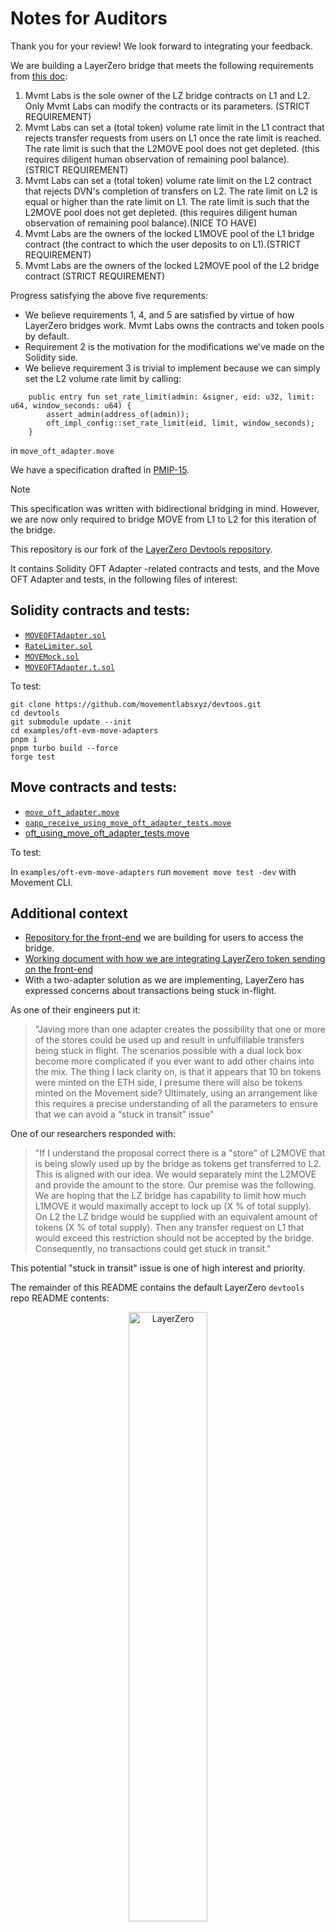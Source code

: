 # Notes for Auditors

Thank you for your review! We look forward to integrating your feedback.

We are building a LayerZero bridge that meets the following requirements from [this doc](https://docs.google.com/document/d/1W7mVEXjt9IBfaoHcFYQJ03F_kDtk6Qj7BqfqC33rRr4/edit?tab=t.0#heading=h.kzt98j48hcuf):

1. Mvmt Labs is the sole owner of the LZ bridge contracts on L1 and L2. Only Mvmt Labs can modify the contracts or its parameters. (STRICT REQUIREMENT)  
2. Mvmt Labs can set a (total token) volume rate limit in the L1 contract that rejects transfer requests from users on L1 once the rate limit is reached. The rate limit is such that the L2MOVE pool does not get depleted. (this requires diligent human observation of remaining pool balance). (STRICT REQUIREMENT)
3. Mvmt Labs can set a (total token) volume rate limit on the L2 contract that rejects DVN's completion of transfers on L2. The rate limit on L2 is equal or higher than the rate limit on L1. The rate limit is such that the L2MOVE pool does not get depleted. (this requires diligent human observation of remaining pool balance).(NICE TO HAVE) 
4. Mvmt Labs are the owners of the locked L1MOVE pool of the L1 bridge contract (the contract to which the user deposits to on L1).(STRICT REQUIREMENT) 
5. Mvmt Labs are the owners of the locked L2MOVE pool of the L2 bridge contract (STRICT REQUIREMENT) 

Progress satisfying the above five requrements:
- We believe requirements 1, 4, and 5 are satisfied by virtue of how LayerZero bridges work. Mvmt Labs owns the contracts and token pools by default.
- Requirement 2 is the motivation for the modifications we've made on the Solidity side.
- We believe requirement 3 is trivial to implement because we can simply set the L2 volume rate limit by calling:
```
    public entry fun set_rate_limit(admin: &signer, eid: u32, limit: u64, window_seconds: u64) {
        assert_admin(address_of(admin));
        oft_impl_config::set_rate_limit(eid, limit, window_seconds);
    }
```
in `move_oft_adapter.move`

We have a specification drafted in [PMIP-15](https://github.com/movementlabsxyz/pmip-15). 

> [!NOTE]
> This specification was written with bidirectional bridging in mind. However, we are now only required to bridge MOVE from L1 to L2 for this iteration of the bridge.  

This repository is our fork of the [LayerZero Devtools repository](https://github.com/layerzero-labs/devtools).

It contains Solidity OFT Adapter -related contracts and tests, and the Move OFT Adapter and tests, in the following files of interest:

## Solidity contracts and tests:

- [`MOVEOFTAdapter.sol`](examples/oft-evm-move-adapters/contracts/MOVEOFTAdapter.sol)
- [`RateLimiter.sol`](examples/oft-evm-move-adapters/contracts/utils/RateLimiter.sol)
- [`MOVEMock.sol`](examples/oft-evm-move-adapters/contracts/mocks/MOVEMock.sol)
- [`MOVEOFTAdapter.t.sol`](examples/oft-evm-move-adapters/test/evm/foundry/MOVEOFTAdapter.t.sol)

To test:

```
git clone https://github.com/movementlabsxyz/devtoos.git
cd devtools
git submodule update --init
cd examples/oft-evm-move-adapters
pnpm i
pnpm turbo build --force
forge test
```

## Move contracts and tests:
- [`move_oft_adapter.move`](examples/oft-evm-move-adapters/sources/oft_implementation/move_oft_adapter.move)
- [`oapp_receive_using_move_oft_adapter_tests.move`](examples/oft-evm-move-adapters/tests/oapp_receive_using_move_oft_adapter_tests.move)
- [oft_using_move_oft_adapter_tests.move](https://github.com/movementlabsxyz/devtools/blob/86f0cd4098826e30625ceedbcb526f37936e45f4/examples/oft-evm-move-adapters/tests/oft_using_move_oft_adapter_tests.move)

To test: 

In `examples/oft-evm-move-adapters` run `movement move test -dev` with Movement CLI.

## Additional context

- [Repository for the front-end](https://github.com/movementlabsxyz/bridge-interface/tree/layer-zero) we are building for users to access the bridge.
- [Working document with how we are integrating LayerZero token sending on the front-end](https://docs.google.com/document/d/1oB8QZ7uUcP5K_L5u37w6GTJbXN4dBo_wCmC7mjJHtyU/edit?tab=t.0) 
- With a two-adapter solution as we are implementing, LayerZero has expressed concerns about transactions being stuck in-flight. 

As one of their engineers put it:
> "Javing more than one adapter creates the possibility that one or more of the stores could be used up and result in unfulfillable transfers being stuck in flight. The scenarios possible with a dual lock box become more complicated if you ever want to add other chains into the mix.  The thing I lack clarity on, is that it appears that 10 bn tokens were minted on the ETH side, I presume there will also be tokens minted on the Movement side? Ultimately, using an arrangement like this requires a precise understanding of all the parameters to ensure that we can avoid a “stuck in transit” issue"

One of our researchers responded with:

> "If I understand the proposal correct there is a "store" of L2MOVE that is being slowly used up by the bridge as tokens get transferred to L2. This is aligned with our idea. We would separately mint the L2MOVE and provide the amount to the store.
> Our premise was the following. We are hoping that the LZ bridge has capability to limit how much L1MOVE it would maximally accept to lock up (X % of total supply). On L2 the LZ bridge would be supplied with an equivalent amount of tokens (X % of total supply). Then any transfer request on L1 that would exceed this restriction should not be accepted by the bridge. Consequently, no transactions could get stuck in transit."

This potential "stuck in transit" issue is one of high interest and priority. 

The remainder of this README contains the default LayerZero `devtools` repo README contents:

<p align="center">
  <a href="https://layerzero.network#gh-dark-mode-only">
    <img alt="LayerZero" style="width: 50%" src="assets/logo-dark.svg#gh-dark-mode-only"/>
  </a>  
  <a href="https://layerzero.network#gh-light-mode-only">
    <img alt="LayerZero" style="width: 50%" src="assets/logo-light.svg#gh-light-mode-only"/>
  </a>
</p>

<p align="center">
  <a href="https://layerzero.network" style="color: #a77dff">Homepage</a> | <a href="https://docs.layerzero.network/" style="color: #a77dff">Docs</a> | <a href="https://layerzero.network/developers" style="color: #a77dff">Developers</a>
</p>

<h1 align="center">LayerZero Developer Utilities</h1>

<p align="center">
  <a href="/DEVELOPMENT.md" style="color: #a77dff">Development</a> | <a href="/CHEATSHEET.md" style="color: #a77dff">Cheatsheet</a> | <a href="/examples" style="color: #a77dff">Examples</a>
</p>

---

**Please note** that this repository is in a **beta** state and backwards-incompatible changes might be introduced in future releases. While we strive to comply to [semver](https://semver.org/), we can not guarantee to avoid breaking changes in minor releases.

---

## Introduction

Welcome to the **LayerZero Developer Tools Hub**. This repository houses everything related to the LayerZero Developer Experience, including application contract standards, CLI examples, packages, scripting tools, and more. It serves as a central hub for developers to build, test, deploy, and interact with LayerZero-based omnichain applications (OApps).

Visit our <a href="https://docs.layerzero.network/" style="color: #a77dff">developer docs</a> to get started building omnichain applications.

## Repository Structure
The primary folders that smart contract developers will find most useful are:

`examples/`: Contains various example projects demonstrating how to build with `OApp.sol` (Omnichain App Standard), `OFT.sol` (Omnichain Fungible Tokens), `ONFT.sol` (Omnichain Non-Fungible Tokens), and more. These examples serve as templates and learning resources.

`packages/`: Includes a collection of NPM packages, libraries, and tools that facilitate interaction with LayerZero contracts. This includes deployment scripts, CLI tools, protocol devtools, and testing utilities.

### Examples

Here is a list of example projects available in the `examples/` directory:

```
$ ls examples
mint-burn-oft-adapter  oapp                 oft                   oft-solana            omnicounter-solana    onft721-zksync
native-oft-adapter     oapp-read            oft-adapter           oft-upgradeable       onft721               uniswap-read
```

### Packages

Here is a list of packages available in the `packages/` directory:

```
$ ls packages
build-devtools            devtools-evm-hardhat      oft-evm                   protocol-devtools-solana  toolbox-hardhat
build-lz-options          devtools-solana           oft-evm-upgradeable       test-devtools             ua-devtools
create-lz-oapp            export-deployments        omnicounter-devtools      test-devtools-evm-foundry ua-devtools-evm
decode-lz-options         io-devtools               omnicounter-devtools-evm  test-devtools-evm-hardhat ua-devtools-evm-hardhat
devtools                  oapp-alt-evm              onft-evm                  test-devtools-solana      ua-devtools-solana
devtools-cli              oapp-evm                  oapp-evm-upgradeable      test-devtools-ton         verify-contract
devtools-evm              oapp-evm-upgradeable      protocol-devtools         toolbox-foundry
```

## Getting Started

To get started with the LayerZero Developer Tools, follow these steps:

1. Clone the Repository

```
git clone https://github.com/layerzerolabs/devtools.git
cd devtools
```

2. Install Dependencies

We recommend using `pnpm` as the package manager.

```
pnpm install
```

3. Build the Packages

```
pnpm build
```

This will build all the packages and examples in the repository.

Review the README for each individual `examples/` project to learn how to interact with and use each sample project. 

## Contributing

We welcome contributions from the community! If you'd like to contribute to the LayerZero Developer Tools by adding new `examples/` or `packages/`, or by improving existing ones, please follow the guidelines below.

### Contribution Guidelines

1. Creating a Changeset

We use Changesets to manage versioning and changelogs.

For new packages or updates to existing packages, create a changeset to record the changes:

```
pnpm changeset
```

Follow the prompts to describe your changes.

2. Ensure the Project Builds Successfully

Before submitting your changes, make sure that the project builds without errors:

```
pnpm build
```

3. Linting and Code Style

This repository adheres to strict linting rules to maintain code quality.

Run the linter and fix any issues:

```
pnpm lint:fix
```

For smart contracts, ensure they comply with:

- [SolidityLang Natspec](https://docs.soliditylang.org/en/latest/style-guide.html)
- [Coinbase Solidity Style Guide](https://github.com/coinbase/solidity-style-guide)

4. Writing Tests

Add or update unit tests to cover your changes.

Ensure all tests pass:

```
pnpm test
```

5. Commit Messages

Use clear and descriptive commit messages following the [Conventional Commits](https://www.conventionalcommits.org/en/v1.0.0/) specification.

Example:

```
feat: add new MintBurnOFTAdapter example
```

6. Push Changes to Your Fork

```
git push origin feat/your-feature-name
```

7. Open a Pull Request

Go to the original repository and click **"New Pull Request."**

Choose your fork and branch as the source and the main repository's main branch as the target.

Provide a clear and detailed description of your changes.

### Reporting Issues

If you encounter any issues or bugs with existing projects, please open an issue on GitHub under the **Issues** tab.
Provide as much detail as possible, including steps to reproduce the issue.

## Additional Resources

- **Development Guide**: Check out our <a href="/DEVELOPMENT.md" style="color: #a77dff">Development</a> guide for more in-depth information on contributing to the repository.

- **Cheatsheet**: Our <a href="/CHEATSHEET.md" style="color: #a77dff">Cheatsheet</a> provides quick commands and tips.

- **Documentation**: Visit our <a href="https://docs.layerzero.network/" style="color: #a77dff">official documentation</a> for detailed guides and API references.

By utilizing the resources in this repository, you can focus on creating innovative omnichain solutions without worrying about the complexities of cross-chain communication.

<p align="center">
  Join our community on <a href="https://discord-layerzero.netlify.app/discord" style="color: #a77dff">Discord</a> | Follow us on <a href="https://x.com/LayerZero_Labs" style="color: #a77dff">X (formerly Twitter)</a>
</p>
